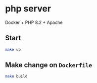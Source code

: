 # php server

Docker + PHP 8.2 + Apache

## Start

```bash
make up
```

## Make change on `Dockerfile`

```bash
make build
```